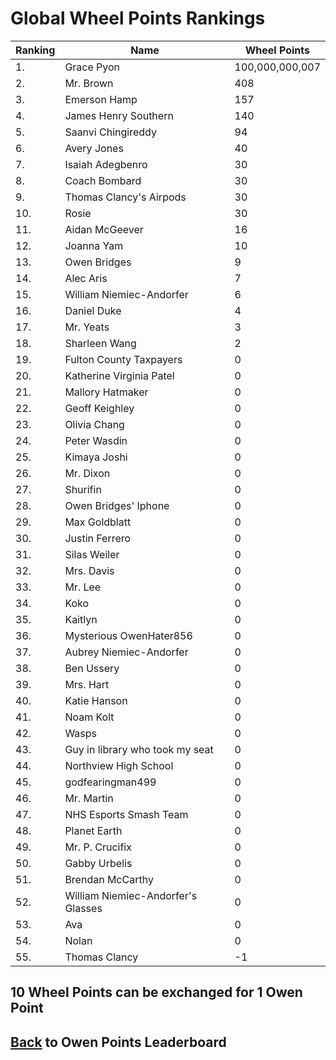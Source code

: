 # Global Wheel Points Rankings

|Ranking|Name|Wheel Points|
| ----------- | ----------- | ----------- |
|1.|Grace Pyon|100,000,000,007|
|2.|Mr. Brown|408|
|3.|Emerson Hamp|157|
|4.|James Henry Southern|140|
|5.|Saanvi Chingireddy|94|
|6.|Avery Jones|40|
|7.|Isaiah Adegbenro|30|
|8.|Coach Bombard|30|
|9.|Thomas Clancy's Airpods|30|
|10.|Rosie|30|
|11.|Aidan McGeever|16|
|12.|Joanna Yam|10|
|13.|Owen Bridges|9|
|14.|Alec Aris|7|
|15.|William Niemiec-Andorfer|6|
|16.|Daniel Duke|4|
|17.|Mr. Yeats|3|
|18.|Sharleen Wang|2|
|19.|Fulton County Taxpayers|0|
|20.|Katherine Virginia Patel|0|
|21.|Mallory Hatmaker|0|
|22.|Geoff Keighley|0|
|23.|Olivia Chang|0|
|24.|Peter Wasdin|0|
|25.|Kimaya Joshi|0|
|26.|Mr. Dixon|0|
|27.|Shurifin|0|
|28.|Owen Bridges' Iphone|0|
|29.|Max Goldblatt|0|
|30.|Justin Ferrero|0|
|31.|Silas Weiler|0|
|32.|Mrs. Davis|0|
|33.|Mr. Lee|0|
|34.|Koko|0|
|35.|Kaitlyn|0|
|36.|Mysterious OwenHater856|0|
|37.|Aubrey Niemiec-Andorfer|0|
|38.|Ben Ussery|0|
|39.|Mrs. Hart|0|
|40.|Katie Hanson|0|
|41.|Noam Kolt|0|
|42.|Wasps|0|
|43.|Guy in library who took my seat|0|
|44.|Northview High School|0|
|45.|godfearingman499|0|
|46.|Mr. Martin|0|
|47.|NHS Esports Smash Team|0|
|48.|Planet Earth|0|
|49.|Mr. P. Crucifix|0|
|50.|Gabby Urbelis|0|
|51.|Brendan McCarthy|0|
|52.|William Niemiec-Andorfer's Glasses|0|
|53.|Ava|0|
|54.|Nolan|0|
|55.|Thomas Clancy|-1|

## 10 Wheel Points can be exchanged for 1 Owen Point

## [Back](../) to Owen Points Leaderboard